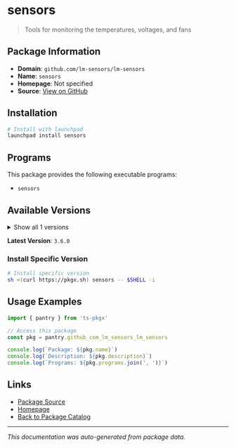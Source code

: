 # sensors

> Tools for monitoring the temperatures, voltages, and fans

## Package Information

- **Domain**: `github.com/lm-sensors/lm-sensors`
- **Name**: `sensors`
- **Homepage**: Not specified
- **Source**: [View on GitHub](https://github.com/pkgxdev/pantry/tree/main/projects/github.com/lm-sensors/lm-sensors/package.yml)

## Installation

```bash
# Install with launchpad
launchpad install sensors
```

## Programs

This package provides the following executable programs:

- `sensors`

## Available Versions

<details>
<summary>Show all 1 versions</summary>

- `3.6.0`

</details>

**Latest Version**: `3.6.0`

### Install Specific Version

```bash
# Install specific version
sh <(curl https://pkgx.sh) sensors -- $SHELL -i
```

## Usage Examples

```typescript
import { pantry } from 'ts-pkgx'

// Access this package
const pkg = pantry.github_com_lm_sensors_lm_sensors

console.log(`Package: ${pkg.name}`)
console.log(`Description: ${pkg.description}`)
console.log(`Programs: ${pkg.programs.join(', ')}`)
```

## Links

- [Package Source](https://github.com/pkgxdev/pantry/tree/main/projects/github.com/lm-sensors/lm-sensors/package.yml)
- [Homepage](#)
- [Back to Package Catalog](../package-catalog.md)

---

*This documentation was auto-generated from package data.*
